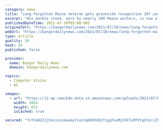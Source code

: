 ```yaml
---
category: news
title: "Long-forgotten Maine veteran gets graveside recognition 207 years later"
excerpt: "His marble stone, worn by nearly 200 Maine winters, is now almost unreadable in Portland’s Eastern Cemetery. Over the years, Briggs, and his service to his young country, were forgotten. Now, 207 years after his heroic deeds — thanks to a loose-knit network of unpaid volunteer history sleuths in Maine,"
publishedDateTime: 2021-07-10T05:00:00Z
originalUrl: "https://bangordailynews.com/2021/07/10/news/long-forgotten-maine-veteran-gets-graveside-recognition-207-years-later/"
webUrl: "https://bangordailynews.com/2021/07/10/news/long-forgotten-maine-veteran-gets-graveside-recognition-207-years-later/"
type: article
quality: 39
heat: 39
published: false

provider:
  name: Bangor Daily News
  domain: bangordailynews.com

topics:
  - Computer Vision
  - AI

images:
  - url: "https://i2.wp.com/bdn-data.s3.amazonaws.com/uploads/2021/07/battle-platsburg-1.jpg?fit=1024%2C672&#038;ssl=1"
    width: 1024
    height: 672
    isCached: true

secured: "fsYlm02ZJjhkcsinsmoaoy7iontqK89CUO1TigyFusMjCHI7uPPVtqSTercZFFi/mTxRg+3FLI/LUMx+JspoK+92FXC4wE/90ajnu0lxWGdQrdVCVfTroXCuxgd5ubLdvXkcaIcLj/r/lQWb4nREdjUOkP8LroF9S0njLNTHJrfs8HtM0d2l5s642Xke5cxjzHdjHmW2L1mBdUl7uCjeXbi/YVRYWqUtmqSn7Pzu4ckV29vgz7QPodoMpQTBHsmYpqX7139L98Q9dVfRzGMI7KkrZyCSr4sBFVausmgmz0+hCLWNDsOHKjbSvQobfiOuxvSTsk8tf64XtePV5F4EhT5VJfQXY0101BCziAoSecI=;V6AjUVsKFjQyWv/uFJwhhw=="
---
```


